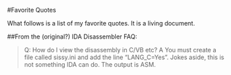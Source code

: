 #Favorite Quotes

What follows is a list of my favorite quotes. It is a living document.

##From the (original?) IDA Disassembler FAQ:
>Q: How do I view the disassembly in C/VB etc?
>A You must create a file called sissy.ini and add the line “LANG_C=Yes”. Jokes aside, this is not something IDA can do. The output is ASM.
